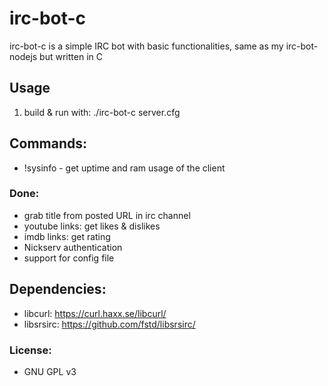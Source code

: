 # irc-bot-c

irc-bot-c is a simple IRC bot with basic functionalities, same as my irc-bot-nodejs but written in C

## Usage
1. build & run with: ./irc-bot-c server.cfg

## Commands:
- !sysinfo - get uptime and ram usage of the client

### Done:
- grab title from posted URL in irc channel
- youtube links: get likes & dislikes
- imdb links: get rating
- Nickserv authentication
- support for config file

## Dependencies:
- libcurl: https://curl.haxx.se/libcurl/
- libsrsirc: https://github.com/fstd/libsrsirc/

### License:
- GNU GPL v3
